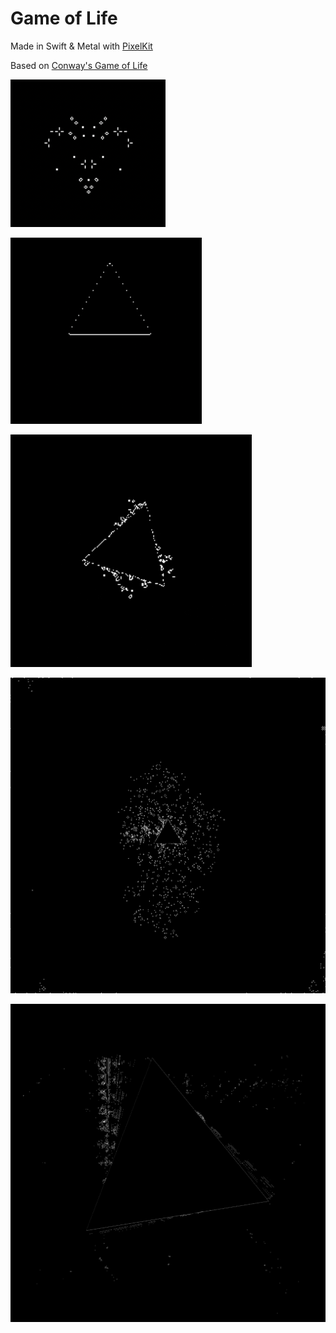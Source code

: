 # Game of Life

Made in Swift &amp; Metal with [PixelKit](https://github.com/heestand-xyz/PixelKit)

Based on [Conway's Game of Life](https://en.wikipedia.org/wiki/Conway%27s_Game_of_Life)

![](https://github.com/heestand-xyz/Game-of-Life/blob/main/Assets/Game%20of%20Life%20Render%200.png?raw=true)

![](https://github.com/heestand-xyz/Game-of-Life/blob/main/Assets/Game%20of%20Life%20Gif%201.gif?raw=true)

![](https://github.com/heestand-xyz/Game-of-Life/blob/main/Assets/Game%20of%20Life%20Gif%202.gif?raw=true)

![](https://github.com/heestand-xyz/Game-of-Life/blob/main/Assets/Game%20of%20Life%20Render%201.png?raw=true)

![](https://github.com/heestand-xyz/Game-of-Life/blob/main/Assets/Game%20of%20Life%20Render%202.png?raw=true)
